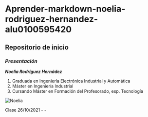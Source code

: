 # Aprender-markdown-noelia-rodriguez-hernandez-alu0100595420
## Repositorio de inicio
### *Presentación* 
__*Noelia Rodríguez Hernádez*__
1. Graduada en Ingeniería Electrónica Industrial y Automática
2. Máster en Ingeniería Industrial
3. Cursando Máster en Formación del Profesorado, esp. Tecnología

![Noelia](https://www.lifeder.com/wp-content/uploads/2017/11/delfines-mirando-a-c%C3%A1mara-lifeder.jpg "Noelia")


Clase 26/10/2021 - -
